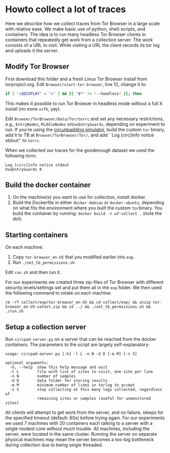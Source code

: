 # Howto collect a lot of traces
Here we describe how we collect traces from Tor Browser in a large scale with
relative ease. We make basic use of python, shell-scripts, and containers. The
idea is to run many headless Tor Browser clients in containers that repeatedly
get work from a collection server. The work consists of a URL to visit. While
visiting a URL the client records its tor log and uploads it the server.

## Modify Tor Browser
First download this folder and a fresh Linux Tor Browser install from
torproject.org. Edit `Browser/start-tor-browser`, line 12, change it to:

```bash
if [ "x$DISPLAY" = "x" ] && [[ "$*" != *--headless* ]]; then
```

This makes it possible to run Tor Browser in headless mode without a full X
install (no more `xvfb`, yay).

Edit `Browser/TorBrowser/Data/Tor/torrc` and set any necessary restrictions,
e.g., `EntryNodes`, `MiddleNodes` or`UseEntryGuards`, depending on experiment to
run. If you're using the [circuitpadding
simulator](https://github.com/pylls/circpad-sim), build the custom `tor` binary,
add it to TB at `Browser/TorBrowser/Tor/`, and add ``Log [circ]info notice
stdout'' to `torrc`.

When we collected our traces for the goodenough dataset we used the following torrc:

```
Log [circ]info notice stdout
UseEntryGuards 0
```

## Build the docker container
1. On the machine(s) you want to use for collection, install docker. 
2. Build the Dockerfile in either `docker-debian` or `docker-ubuntu`, depending
   on what fits the environment where you built the custom `tor`binary. You
   build the container by running: `docker build -t wf-collect .` (note the
   dot).

## Starting containers
On each machine:
1. Copy `tor-browser_en-US` that you modified earlier into `exp`. 
2. Run `./set_tb_permissions.sh`. 

Edit `run.sh` and then run it.

For our experiments we created three zip-files of Tor Browser with different
security levels/settings set and put them all in the `exp` folder. We then used
the following command to rotate on each machine:

```
rm -rf collect/exp/tor-browser_en-US && cd collect/exp/ && unzip tor-browser_en-US-safest.zip && cd ../ && ./set_tb_permissions.sh && ./run.sh
```

## Setup a collection server
Run `circpad-server.py` on a server that can be reached from the docker
containers. The parameters to the script are largely self-explanatory:

```
usage: circpad-server.py [-h] -l L -n N -d D [-m M] [-s S]

optional arguments:
  -h, --help  show this help message and exit
  -l L        file with list of sites to visit, one site per line
  -n N        number of samples
  -d D        data folder for storing results
  -m M        minimum number of lines in torlog to accept
  -s S        stop collecting at this many logs collected, regardless of
              remaining sites or samples (useful for unmonitored sites)
```

All clients will attempt to get work from the server, and on failure, sleeps for
the specified timeout (default: 60s) before trying again. For our experiments we
used 7 machines with 20 containers each talking to a server with a single modest
core without much trouble. All machines, including the server, were located in
the same cluster. Running the server on separate physical machines may mean the
server becomes a too-big bottleneck during collection due to being single
threaded.